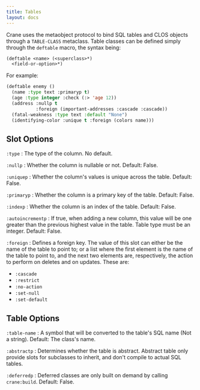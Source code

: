 ```yaml
---
title: Tables
layout: docs
---
```


Crane uses the metaobject protocol to bind SQL tables and CLOS objects through a
`TABLE-CLASS` metaclass. Table classes can be defined simply through the
`deftable` macro, the syntax being:

~~~lisp
(deftable <name> (<superclass>*)
  <field-or-option>*)
~~~

For example:

~~~lisp
(deftable enemy ()
  (name :type text :primaryp t)
  (age :type integer :check (:> 'age 12))
  (address :nullp t
           :foreign (important-addresses :cascade :cascade))
  (fatal-weakness :type text :default "None")
  (identifying-color :unique t :foreign (colors name)))
~~~

## Slot Options

`:type`
: The type of the column. No default.

`:nullp`
: Whether the column is nullable or not. Default: False.

`:uniquep`
: Whether the column's values is unique across the table. Default: False.

`:primaryp`
: Whether the column is a primary key of the table. Default: False.

`:indexp`
: Whether the column is an index of the table. Default: False.

`:autoincrementp`
: If true, when adding a new column, this value will be one greater than the
  previous highest value in the table. Table type must be an integer. Default:
  False.

`:foreign`
: Defines a foreign key. The value of this slot can either be the name of the
  table to point to; or a list where the first element is the name of the table
  to point to, and the next two elements are, respectively, the action to
  perform on deletes and on updates. These are:
  * `:cascade`
  * `:restrict`
  * `:no-action`
  * `:set-null`
  * `:set-default`

## Table Options

`:table-name`
: A symbol that will be converted to the table's SQL name (Not a string).
  Default: The class's name.

`:abstractp`
: Determines whether the table is abstract. Abstract table only provide slots
  for subclasses to inherit, and don't compile to actual SQL tables.

`:deferredp`
: Deferred classes are only built on demand by calling `crane:build`. Default:
  False.
